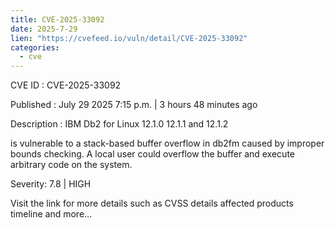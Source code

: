 ```yaml
--- 
title: CVE-2025-33092
date: 2025-7-29
lien: "https://cvefeed.io/vuln/detail/CVE-2025-33092"
categories:
  - cve
---
```


CVE ID : CVE-2025-33092

Published :  July 29
2025
7:15 p.m. | 3 hours
48 minutes ago

Description : IBM Db2 for Linux 12.1.0
12.1.1
and 12.1.2 

is vulnerable to a stack-based buffer overflow in db2fm
caused by improper bounds checking. A local user could overflow the buffer and execute arbitrary code on the system.

Severity: 7.8 | HIGH

Visit the link for more details
such as CVSS details
affected products
timeline
and more...
